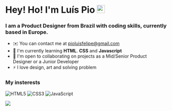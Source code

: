
<h1>Hey! Ho! I'm Luís Pio <img src="https://media.giphy.com/media/hvRJCLFzcasrR4ia7z/giphy.gif" width="25px" width="30"/> </h1>


<h3>I am a Product Designer from Brazil with coding skills, currently based in Europe.</h3>



<!-- * 🌍  I'm from Brazil, based in Europe -->
* ✉️  You can contact me at [pioluisfelipe@gmail.com](mailto:pioluisfelipe@gmail.com)
* 🧠  I'm currently learning <b>HTML</b>. <b>CSS</b> and <b>Javascript</b>
* 🤝  I'm open to collaborating on projects as a Mid/Senior Product Designer or a Junior Developer
* ⚡  I love design, art and solving problem

### My insterests

<div>
  <!-- HTML5 -->
  <img src="https://img.shields.io/badge/HTML5-E34F26?style=for-the-badge&logo=html5&logoColor=white" alt="HTML5"/>
  <!-- CSS3 -->
  <img src="https://img.shields.io/badge/CSS3-1572B6?style=for-the-badge&logo=css3&logoColor=white" alt="CSS3"/>
  <!-- JavaScript -->
  <img src="https://img.shields.io/badge/JavaScript-F7DF1E?style=for-the-badge&logo=javascript&logoColor=black" alt="JavaScript"/>
  
  <!-- React Native -->
  <!-- <img src="https://img.shields.io/badge/React_Native-20232A?style=for-the-badge&logo=react&logoColor=61DAFB" alt="React Native"/> -->
  <!-- ReactJS -->
  <!-- <img src="https://img.shields.io/badge/React-20232A?style=for-the-badge&logo=react&logoColor=61DAFB" alt="ReactJS"/> -->
<div/>

![](https://komarev.com/ghpvc/?username=SomentePioSomentePio)
<!-- ### Experience
<p align="left">
<a href="https://developer.mozilla.org/en-US/docs/Glossary/CSS" target="_blank" rel="noreferrer"><img src="https://raw.githubusercontent.com/danielcranney/readme-generator/main/public/icons/skills/javascript-colored.svg" width="36" height="36" alt="Javascript" /></a>
<a href="https://developer.mozilla.org/en-US/docs/Glossary/HTML5" target="_blank" rel="noreferrer"><img src="https://raw.githubusercontent.com/danielcranney/readme-generator/main/public/icons/skills/html5-colored.svg" width="36" height="36" alt="HTML5" /></a>
<a href="https://developer.mozilla.org/en-US/docs/Web/JavaScript" target="_blank" rel="noreferrer"><img src="https://raw.githubusercontent.com/danielcranney/readme-generator/main/public/icons/skills/javascript-colored.svg" width="36" height="36" alt="Javascript" /></a>
</p> -->
